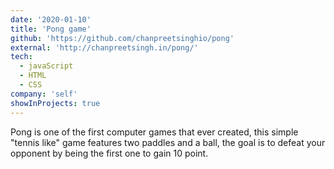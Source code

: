 ```yaml
---
date: '2020-01-10'
title: 'Pong game'
github: 'https://github.com/chanpreetsinghio/pong'
external: 'http://chanpreetsingh.in/pong/'
tech:
  - javaScript
  - HTML
  - CSS
company: 'self'
showInProjects: true
---
```


Pong is one of the first computer games that ever created, this simple "tennis like" game features two paddles and a ball, the goal is to defeat your opponent by being the first one to gain 10 point.
